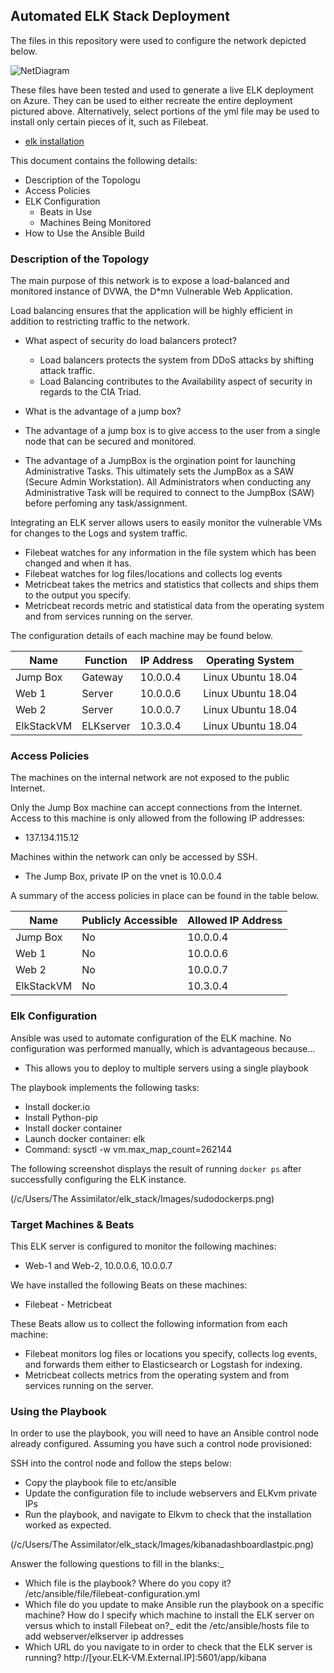 ## Automated ELK Stack Deployment

The files in this repository were used to configure the network depicted below.

![NetDiagram](https://i.imgur.com/3Xa0KDC.png)

These files have been tested and used to generate a live ELK deployment on Azure. They can be used to either recreate the entire deployment pictured above. Alternatively, select portions of the yml file may be used to install only certain pieces of it, such as Filebeat.

  - [elk installation](https://github.com/CartHackByte/Elk_Stack/blob/main/ansible/install-elk.yml)

This document contains the following details:
- Description of the Topologu
- Access Policies
- ELK Configuration
  - Beats in Use
  - Machines Being Monitored
- How to Use the Ansible Build


### Description of the Topology

The main purpose of this network is to expose a load-balanced and monitored instance of DVWA, the D*mn Vulnerable Web Application.

Load balancing ensures that the application will be highly efficient in addition to restricting traffic to the network.
- What aspect of security do load balancers protect? 
    - Load balancers protects the system from DDoS attacks by shifting attack traffic.
    - Load Balancing contributes to the Availability aspect of security in regards to the CIA Triad.

- What is the advantage of a jump box?
 - The advantage of a jump box is to give access to the user from a single node that can be secured and monitored.
 - The advantage of a JumpBox is the orgination point for launching Administrative Tasks. This ultimately sets the JumpBox as a SAW (Secure Admin Workstation). All Administrators when conducting any Administrative Task will be required to connect to the JumpBox (SAW) before perfoming any task/assignment.

Integrating an ELK server allows users to easily monitor the vulnerable VMs for changes to the Logs and system traffic.
- Filebeat watches for any information in the file system which has been changed and when it has.
- Filebeat watches for log files/locations and collects log events
- Metricbeat takes the metrics and statistics that collects and ships them to the output you specify.
- Metricbeat records metric and statistical data from the operating system and from services running on the server.

The configuration details of each machine may be found below.


| Name       | Function  | IP Address | Operating System   |
|------------|-----------|------------|--------------------|
| Jump Box   | Gateway   | 10.0.0.4   | Linux Ubuntu 18.04 |
| Web 1      | Server    | 10.0.0.6   | Linux Ubuntu 18.04 |
| Web 2      | Server    | 10.0.0.7   | Linux Ubuntu 18.04 |
| ElkStackVM | ELKserver | 10.3.0.4   | Linux Ubuntu 18.04 |

### Access Policies

The machines on the internal network are not exposed to the public Internet. 

Only the Jump Box machine can accept connections from the Internet. Access to this machine is only allowed from the following IP addresses:
- 137.134.115.12

Machines within the network can only be accessed by SSH.
- The Jump Box, private IP on the vnet is 10.0.0.4

A summary of the access policies in place can be found in the table below.

| Name       | Publicly Accessible | Allowed IP Address |
|------------|---------------------|--------------------|
| Jump Box   | No                  | 10.0.0.4           |
| Web 1      | No                  | 10.0.0.6           |
| Web 2      | No                  | 10.0.0.7           |
| ElkStackVM | No                  | 10.3.0.4           |

### Elk Configuration

Ansible was used to automate configuration of the ELK machine. No configuration was performed manually, which is advantageous because...
- This allows you to deploy to multiple servers using a single playbook

The playbook implements the following tasks:
- Install docker.io
- Install Python-pip
- Install docker container
- Launch docker container: elk
- Command: sysctl -w vm.max_map_count=262144

The following screenshot displays the result of running `docker ps` after successfully configuring the ELK instance.

(/c/Users/The Assimilator/elk_stack/Images/sudodockerps.png)

### Target Machines & Beats
This ELK server is configured to monitor the following machines:
- Web-1 and Web-2, 10.0.0.6, 10.0.0.7

We have installed the following Beats on these machines:
- Filebeat - Metricbeat

These Beats allow us to collect the following information from each machine:
- Filebeat monitors log files or locations you specify, collects log events, and forwards them either to Elasticsearch or Logstash for indexing.
- Metricbeat collects metrics from the operating system and from services running on the server.

### Using the Playbook
In order to use the playbook, you will need to have an Ansible control node already configured. Assuming you have such a control node provisioned: 

SSH into the control node and follow the steps below:
- Copy the playbook file to etc/ansible
- Update the configuration file to include webservers and ELKvm private IPs
- Run the playbook, and navigate to Elkvm to check that the installation worked as expected.

(/c/Users/The Assimilator/elk_stack/Images/kibanadashboardlastpic.png)

Answer the following questions to fill in the blanks:_
- Which file is the playbook? Where do you copy it? /etc/ansible/file/filebeat-configuration.yml
- Which file do you update to make Ansible run the playbook on a specific machine? How do I specify which machine to install the ELK server on versus which to install Filebeat on?_ edit the /etc/ansible/hosts file to add webserver/elkserver ip addresses
- Which URL do you navigate to in order to check that the ELK server is running? http://[your.ELK-VM.External.IP]:5601/app/kibana


